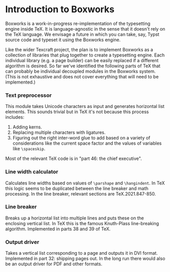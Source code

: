 # Introduction to Boxworks

Boxworks is a work-in-progress re-implementation of the typesetting engine
    inside TeX.
It is language-agnostic in the sense that it doesn't rely on the TeX language.
We envisage a future in which you can take, say, Typst source
    code and typeset it using the Boxworks engine.

Like the wider Texcraft project, the plan is to implement Boxworks
    as a collection of libraries that plug together to create a typesetting engine.
Each individual library (e.g. a page builder) can be easily replaced if a
    different algorithm is desired.
So far we've identified the following parts of TeX that can probably
    be individual decoupled modules in the Boxworks system.
(This is not exhaustive and does not cover everything that will need to be implemented.)

### Text preprocessor

This module takes Unicode characters as input and generates
horizontal list elements.
This sounds trivial but in TeX it's not because this process includes:

1. Adding kerns.
1. Replacing multiple characters with ligatures.
1. Figuring out the right inter-word glue to add
        based on a variety of considerations like the current space factor and the values
        of variables like `\spaceskip`.

Most of the relevant TeX code is in "part 46: the chief executive".

### Line width calculator

Calculates line widths based on values of `\parshape` and `\hangindent`.
In TeX this logic seems to be duplicated between the line breaker and math processing.
In the line breaker, relevant sections are TeX.2021.847-850.

### Line breaker

Breaks up a horizontal list into multiple lines and puts these on
    the enclosing vertical list.
In TeX this is the famous Knuth-Plass line-breaking algorithm.
Implemented in parts 38 and 39 of TeX.

### Output driver

Takes a vertical list corresponding to a page and outputs it in DVI format.
Implemented in part 32: shipping pages out.
In the long run there would also be an output driver for PDF and other formats.

